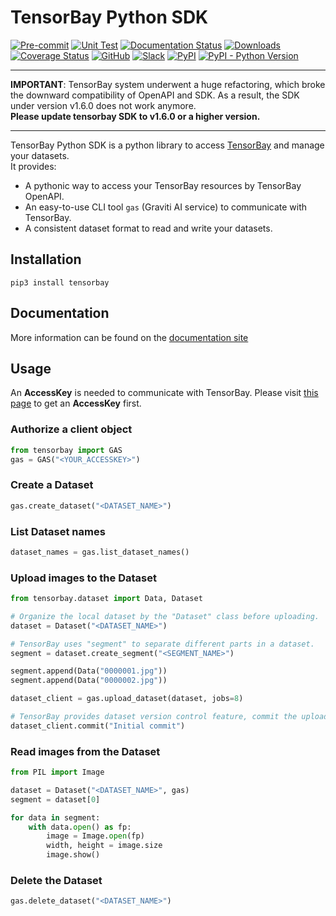 # TensorBay Python SDK

[![Pre-commit](https://github.com/Graviti-AI/tensorbay-python-sdk/actions/workflows/pre-commit.yaml/badge.svg)](https://github.com/Graviti-AI/tensorbay-python-sdk/actions/workflows/pre-commit.yaml)
[![Unit Test](https://github.com/Graviti-AI/tensorbay-python-sdk/actions/workflows/unit_test.yaml/badge.svg)](https://github.com/Graviti-AI/tensorbay-python-sdk/actions/workflows/unit_test.yaml)
[![Documentation Status](https://readthedocs.org/projects/tensorbay-python-sdk/badge/?version=latest)](https://tensorbay-python-sdk.graviti.com/en/latest/?badge=latest)
[![Downloads](https://pepy.tech/badge/tensorbay/month)](https://pepy.tech/project/tensorbay)
[![Coverage Status](https://coveralls.io/repos/github/Graviti-AI/tensorbay-python-sdk/badge.svg)](https://coveralls.io/github/Graviti-AI/tensorbay-python-sdk)
[![GitHub](https://img.shields.io/github/license/Graviti-AI/tensorbay-python-sdk)](https://github.com/Graviti-AI/tensorbay-python-sdk/blob/main/LICENSE)
[![Slack](https://img.shields.io/static/v1?label=slack&message=graviti&logo=slack&color=blueviolet)](https://join.slack.com/t/graviticommunity/shared_invite/zt-qivjowva-8RxtilBsHIf218sOsLTHOQ)
[![PyPI](https://img.shields.io/pypi/v/tensorbay)](https://pypi.org/project/tensorbay/)
[![PyPI - Python Version](https://img.shields.io/pypi/pyversions/tensorbay)](https://pypi.org/project/tensorbay/)

---

**IMPORTANT**: TensorBay system underwent a huge refactoring, which broke the downward compatibility
of OpenAPI and SDK. As a result, the SDK under version v1.6.0 does not work anymore.  
**Please update tensorbay SDK to v1.6.0 or a higher version.**

---

TensorBay Python SDK is a python library to access [TensorBay](https://gas.graviti.cn/tensorbay/)
and manage your datasets.  
It provides:

-   A pythonic way to access your TensorBay resources by TensorBay OpenAPI.
-   An easy-to-use CLI tool `gas` (Graviti AI service) to communicate with TensorBay.
-   A consistent dataset format to read and write your datasets.

## Installation

```console
pip3 install tensorbay
```

## Documentation

More information can be found on the [documentation site](https://tensorbay-python-sdk.graviti.com/)

## Usage

An **AccessKey** is needed to communicate with TensorBay.
Please visit [this page](https://gas.graviti.cn/tensorbay/developer) to get an **AccessKey** first.

### Authorize a client object

```python
from tensorbay import GAS
gas = GAS("<YOUR_ACCESSKEY>")
```

### Create a Dataset

```python
gas.create_dataset("<DATASET_NAME>")
```

### List Dataset names

```python
dataset_names = gas.list_dataset_names()
```

### Upload images to the Dataset

```python
from tensorbay.dataset import Data, Dataset

# Organize the local dataset by the "Dataset" class before uploading.
dataset = Dataset("<DATASET_NAME>")

# TensorBay uses "segment" to separate different parts in a dataset.
segment = dataset.create_segment("<SEGMENT_NAME>")

segment.append(Data("0000001.jpg"))
segment.append(Data("0000002.jpg"))

dataset_client = gas.upload_dataset(dataset, jobs=8)

# TensorBay provides dataset version control feature, commit the uploaded data before using it.
dataset_client.commit("Initial commit")
```

### Read images from the Dataset

```python
from PIL import Image

dataset = Dataset("<DATASET_NAME>", gas)
segment = dataset[0]

for data in segment:
    with data.open() as fp:
        image = Image.open(fp)
        width, height = image.size
        image.show()
```

### Delete the Dataset

```python
gas.delete_dataset("<DATASET_NAME>")
```

